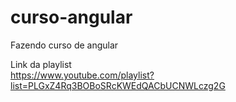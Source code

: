 # curso-angular
Fazendo curso de angular

Link da playlist
<br>
https://www.youtube.com/playlist?list=PLGxZ4Rq3BOBoSRcKWEdQACbUCNWLczg2G
